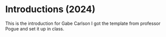 # Introductions (2024)
This is the introduction for Gabe Carlson
I got the template from professor Pogue and set it up in class.
